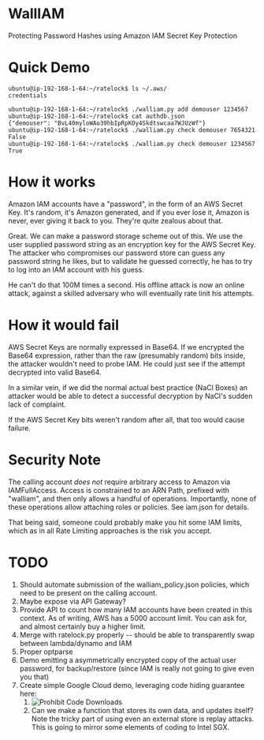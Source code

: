 # WallIAM
Protecting Password Hashes using Amazon IAM Secret Key Protection

# Quick Demo
    ubuntu@ip-192-168-1-64:~/ratelock$ ls ~/.aws/
    credentials
    
    ubuntu@ip-192-168-1-64:~/ratelock$ ./walliam.py add demouser 1234567
    ubuntu@ip-192-168-1-64:~/ratelock$ cat authdb.json 
    {"demouser": "BvL40myloWAo39hbIpRpKOy4Skdtswcaa7WJUzWf"}
    ubuntu@ip-192-168-1-64:~/ratelock$ ./walliam.py check demouser 7654321
    False
    ubuntu@ip-192-168-1-64:~/ratelock$ ./walliam.py check demouser 1234567
    True

# How it works
Amazon IAM accounts have a "password", in the form of an AWS Secret Key.
It's random, it's Amazon generated, and if you ever lose it, Amazon is never,
ever giving it back to you.  They're quite zealous about that.

Great.  We can make a password storage scheme out of this.  We use the
user supplied password string as an encryption key for the AWS Secret Key.
The attacker who compromises our password store can guess any password string
he likes, but to validate he guessed correctly, he has to try to log into
an IAM account with his guess.

He can't do that 100M times a second.  His offline attack is now an online
attack, against a skilled adversary who will eventually rate linit his attempts.

# How it would fail

AWS Secret Keys are normally expressed in Base64.  If we encrypted the Base64
expression, rather than the raw (presumably random) bits inside, the attacker
wouldn't need to probe IAM.  He could just see if the attempt decrypted into
valid Base64.

In a similar vein, if we did the normal actual best practice (NaCl Boxes) an
attacker would be able to detect a successful decryption by NaCl's sudden lack
of complaint.

If the AWS Secret Key bits weren't random after all, that too would cause
failure.

# Security Note
The calling account *does not* require arbitrary access to Amazon via
IAMFullAccess.  Access is constrained to an ARN Path, prefixed with
"walliam", and then only allows a handful of operations.  Importantly,
none of these operations allow attaching roles or policies.  See
iam.json for details.

That being said, someone could probably make you hit some IAM limits,
which as in all Rate Limiting approaches is the risk you accept.

# TODO

1. Should automate submission of the walliam_policy.json policies, which need
to be present on the calling account.
2. Maybe expose via API Gateway?
3. Provide API to count how many IAM accounts have been created in this context.
As of writing, AWS has a 5000 account limit.  You can ask for, and almost
certainly buy a higher limit.
4. Merge with ratelock.py properly -- should be able to transparently swap
between lambda/dynamo and IAM
5. Proper optparse
6. Demo emitting a asymmetrically encrypted copy of the actual user password,
for backup/restore (since IAM is really not going to give even you that)
7. Create simple Google Cloud demo, leveraging code hiding guarantee here:
   1. ![Prohibit Code Downloads](https://i.imgur.com/HwFdhhg.png "")
   2. Can we make a function that stores its own data, and updates itself?
Note the tricky part of using even an external store is replay attacks.
This is going to mirror some elements of coding to Intel SGX.
